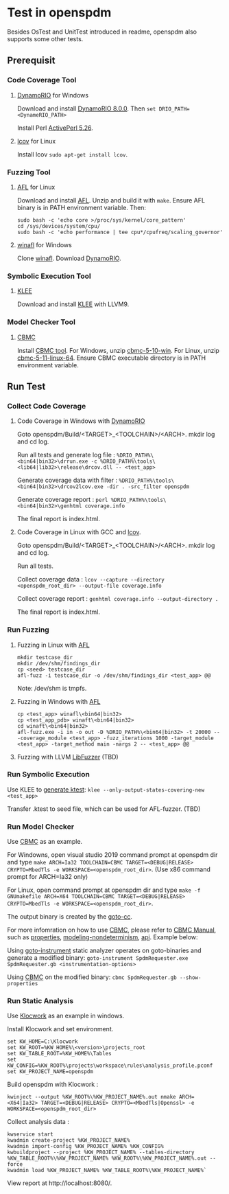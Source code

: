 # Test in openspdm

Besides OsTest and UnitTest introduced in readme, openspdm also supports some other tests.

## Prerequisit

### Code Coverage Tool

1) [DynamoRIO](https://dynamorio.org/) for Windows

   Download and install [DynamoRIO 8.0.0](https://github.com/DynamoRIO/dynamorio/wiki/Downloads).
   Then `set DRIO_PATH=<DynameRIO_PATH>`

   Install Perl [ActivePerl 5.26](https://www.activestate.com/products/perl/downloads/).

2) [lcov](http://ltp.sourceforge.net/coverage/lcov.php) for Linux

   Install lcov `sudo apt-get install lcov`.

### Fuzzing Tool

1) [AFL](https://lcamtuf.coredump.cx/afl/) for Linux

   Download and install [AFL](http://lcamtuf.coredump.cx/afl/releases/afl-latest.tgz). Unzip and build it with `make`. Ensure AFL binary is in PATH environment variable. Then:
   ```
   sudo bash -c 'echo core >/proc/sys/kernel/core_pattern'
   cd /sys/devices/system/cpu/
   sudo bash -c 'echo performance | tee cpu*/cpufreq/scaling_governor'
   ```

2) [winafl](https://github.com/googleprojectzero/winafl) for Windows

   Clone [winafl](https://github.com/googleprojectzero/winafl).
   Download [DynamoRIO](https://dynamorio.org/).

### Symbolic Execution Tool

1) [KLEE](https://klee.github.io/)

   Download and install [KLEE](https://klee.github.io/build-llvm9/) with LLVM9.

### Model Checker Tool

1) [CBMC](http://www.cprover.org/cbmc/)

   Install [CBMC tool](http://www.cprover.org/cprover-manual/). For Windows, unzip [cbmc-5-10-win](http://www.cprover.org/cbmc/download/cbmc-5-10-win.zip). For Linux, unzip [cbmc-5-11-linux-64](http://www.cprover.org/cbmc/download/cbmc-5-11-linux-64.tgz). Ensure CBMC executable directory is in PATH environment variable.

## Run Test

### Collect Code Coverage

1) Code Coverage in Windows with [DynamoRIO](https://dynamorio.org/)

   Goto openspdm/Build/\<TARGET>_\<TOOLCHAIN>/\<ARCH>. mkdir log and cd log.

   Run all tests and generate log file :
   `%DRIO_PATH%\<bin64|bin32>\drrun.exe -c %DRIO_PATH%\tools\<lib64|lib32>\release\drcov.dll -- <test_app>`
   
   Generate coverage data with filter :
   `%DRIO_PATH%\tools\<bin64|bin32>\drcov2lcov.exe -dir . -src_filter openspdm`
   
   Generate coverage report :
   `perl %DRIO_PATH%\tools\<bin64|bin32>\genhtml coverage.info`

   The final report is index.html.

2) Code Coverage in Linux with GCC and [lcov](http://ltp.sourceforge.net/coverage/lcov.php).

   Goto openspdm/Build/\<TARGET>_\<TOOLCHAIN>/\<ARCH>. mkdir log and cd log.

   Run all tests.

   Collect coverage data :
   `lcov --capture --directory <openspdm_root_dir> --output-file coverage.info`

   Collect coverage report :
   `genhtml coverage.info --output-directory .`

   The final report is index.html.

### Run Fuzzing

1) Fuzzing in Linux with [AFL](https://lcamtuf.coredump.cx/afl/)
   
   ```
   mkdir testcase_dir
   mkdir /dev/shm/findings_dir
   cp <seed> testcase_dir
   afl-fuzz -i testcase_dir -o /dev/shm/findings_dir <test_app> @@
   ```
   Note: /dev/shm is tmpfs.

2) Fuzzing in Windows with [AFL](https://lcamtuf.coredump.cx/afl/)

   ```
   cp <test_app> winafl\<bin64|bin32>
   cp <test_app_pdb> winaft\<bin64|bin32>
   cd winaft\<bin64|bin32>
   afl-fuzz.exe -i in -o out -D %DRIO_PATH%\<bin64|bin32> -t 20000 -- -coverage_module <test_app> -fuzz_iterations 1000 -target_module <test_app> -target_method main -nargs 2 -- <test_app> @@
   ```

3) Fuzzing with LLVM [LibFuzzer](https://llvm.org/docs/LibFuzzer.html)  (TBD)

### Run Symbolic Execution

   Use KLEE to [generate ktest](https://klee.github.io/tutorials/testing-coreutils/):
   `klee --only-output-states-covering-new <test_app>`

   Transfer .ktest to seed file, which can be used for AFL-fuzzer. (TBD)

### Run Model Checker

   Use [CBMC](http://www.cprover.org/cbmc/) as an example.

   For Windowns, open visual studio 2019 command prompt at openspdm dir and type `make ARCH=Ia32 TOOLCHAIN=CBMC TARGET=<DEBUG|RELEASE> CRYPTO=MbedTls -e WORKSPACE=<openspdm_root_dir>`. (Use x86 command prompt for ARCH=Ia32 only)

   For Linux, open command prompt at openspdm dir and type `make -f GNUmakefile ARCH=X64 TOOLCHAIN=CBMC TARGET=<DEBUG|RELEASE> CRYPTO=MbedTls -e WORKSPACE=<openspdm_root_dir>`.

   The output binary is created by the [goto-cc](https://github.com/diffblue/cbmc/blob/develop/doc/cprover-manual/goto-cc.md).

   For more infomration on how to use [CBMC](https://github.com/diffblue/cbmc/), please refer to [CBMC Manual](https://github.com/diffblue/cbmc/tree/develop/doc/cprover-manual), such as [properties](https://github.com/diffblue/cbmc/blob/develop/doc/cprover-manual/properties.md), [modeling-nondeterminism](https://github.com/diffblue/cbmc/blob/develop/doc/cprover-manual/modeling-nondeterminism.md), [api](https://github.com/diffblue/cbmc/blob/develop/doc/cprover-manual/api.md). Example below:

   Using [goto-instrument](https://github.com/diffblue/cbmc/blob/develop/doc/cprover-manual/goto-instrument.md) static analyzer operates on goto-binaries and generate a modified binary:
   `goto-instrument SpdmRequester.exe SpdmRequester.gb <instrumentation-options>`

   Using [CBMC](https://github.com/diffblue/cbmc/blob/develop/doc/cprover-manual/cbmc-tutorial.md) on the modified binary:
   `cbmc SpdmRequester.gb --show-properties`

### Run Static Analysis

   Use [Klocwork](https://www.perforce.com/products/klocwork) as an example in windows.

   Install Klocwork and set environment.
   ```
   set KW_HOME=C:\Klocwork
   set KW_ROOT=%KW_HOME%\<version>\projects_root
   set KW_TABLE_ROOT=%KW_HOME%\Tables
   set KW_CONFIG=%KW_ROOT%\projects\workspace\rules\analysis_profile.pconf
   set KW_PROJECT_NAME=openspdm
   ```

   Build openspdm with Klocwork :
   ```
   kwinject --output %KW_ROOT%\%KW_PROJECT_NAME%.out nmake ARCH=<X64|Ia32> TARGET=<DEBUG|RELEASE> CRYPTO=<MbedTls|Openssl> -e WORKSPACE=<openspdm_root_dir>
   ```

   Collect analysis data :
   ```
   kwservice start
   kwadmin create-project %KW_PROJECT_NAME%
   kwadmin import-config %KW_PROJECT_NAME% %KW_CONFIG%
   kwbuildproject --project %KW_PROJECT_NAME% --tables-directory %KW_TABLE_ROOT%\%KW_PROJECT_NAME% %KW_ROOT%\%KW_PROJECT_NAME%.out --force
   kwadmin load %KW_PROJECT_NAME% %KW_TABLE_ROOT%\%KW_PROJECT_NAME%`
   ```

   View report at http://localhost:8080/.
